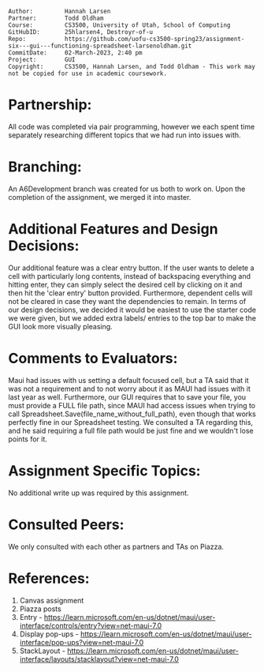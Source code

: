 ﻿```
Author:			Hannah Larsen
Partner:		Todd Oldham
Course:			CS3500, University of Utah, School of Computing
GitHubID:		25hlarsen4, Destroyr-of-u
Repo:			https://github.com/uofu-cs3500-spring23/assignment-six---gui---functioning-spreadsheet-larsenoldham.git
CommitDate:		02-March-2023, 2:40 pm
Project:	  	GUI
Copyright:		CS3500, Hannah Larsen, and Todd Oldham - This work may not be copied for use in academic coursework.
```


# Partnership:
All code was completed via pair programming, however we each spent time separately researching different topics that
we had run into issues with.


# Branching:
An A6Development branch was created for us both to work on. Upon the completion of the assignment, we merged it into master.


# Additional Features and Design Decisions:
Our additional feature was a clear entry button. If the user wants to delete a cell with particularly long contents, instead 
of backspacing everything and hitting enter, they can simply select the desired cell by clicking on it and then hit the 
'clear entry' button provided. Furthermore, dependent cells will not be cleared in case they want the dependencies to remain.
In terms of our design decisions, we decided it would be easiest to use the starter code we were given, but we added extra 
labels/ entries to the top bar to make the GUI look more visually pleasing.


# Comments to Evaluators:
Maui had issues with us setting a default focused cell, but a TA said that it was not a requirement and to not worry about it 
as MAUI had issues with it last year as well.
Furthermore, our GUI requires that to save your file, you must provide a FULL file path, since MAUI had access issues when 
trying to call Spreadsheet.Save(file_name_without_full_path), even though that works perfectly fine in our Spreadsheet testing.
We consulted a TA regarding this, and he said requiring a full file path would be just fine and we wouldn't lose points for it.


# Assignment Specific Topics:
No additional write up was required by this assignment.


# Consulted Peers:
We only consulted with each other as partners and TAs on Piazza.


# References:
1. Canvas assignment
2. Piazza posts
3. Entry - https://learn.microsoft.com/en-us/dotnet/maui/user-interface/controls/entry?view=net-maui-7.0
4. Display pop-ups - https://learn.microsoft.com/en-us/dotnet/maui/user-interface/pop-ups?view=net-maui-7.0
5. StackLayout - https://learn.microsoft.com/en-us/dotnet/maui/user-interface/layouts/stacklayout?view=net-maui-7.0

